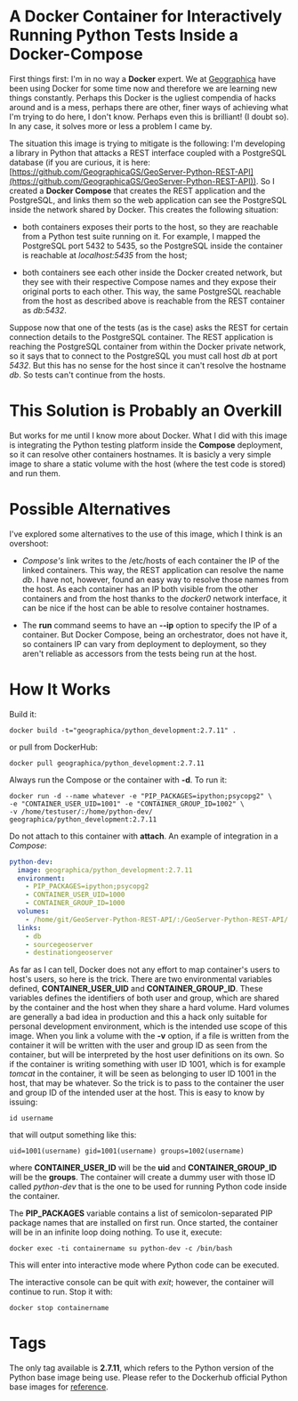 # A Docker Container for Interactively Running Python Tests Inside a Docker-Compose

First things first: I'm in no way a __Docker__ expert. We at [Geographica](http://www.geographica.gs/en) have been using Docker for some time now and therefore we are learning new things constantly. Perhaps this Docker is the ugliest compendia of hacks around and is a mess, perhaps there are other, finer ways of achieving what I'm trying to do here, I don't know. Perhaps even this is brilliant! (I doubt so). In any case, it solves more or less a problem I came by.

The situation this image is trying to mitigate is the following: I'm developing a library in Python that attacks a REST interface coupled with a PostgreSQL database (if you are curious, it is here: [https://github.com/GeographicaGS/GeoServer-Python-REST-API](https://github.com/GeographicaGS/GeoServer-Python-REST-API)). So I created a __Docker Compose__ that creates the REST application and the PostgreSQL, and links them so the web application can see the PostgreSQL inside the network shared by Docker. This creates the following situation:

- both containers exposes their ports to the host, so they are reachable from a Python test suite running on it. For example, I mapped the PostgreSQL port 5432 to 5435, so the PostgreSQL inside the container is reachable at _localhost:5435_ from the host;

- both containers see each other inside the Docker created network, but they see with their respective Compose names and they expose their original ports to each other. This way, the same PostgreSQL reachable from the host as described above is reachable from the REST container as _db:5432_.

Suppose now that one of the tests (as is the case) asks the REST for certain connection details to the PostgreSQL container. The REST application is reaching the PostgreSQL container from within the Docker private network, so it says that to connect to the PostgreSQL you must call host _db_ at port _5432_. But this has no sense for the host since it can't resolve the hostname _db_. So tests can't continue from the hosts.

# This Solution is Probably an Overkill

But works for me until I know more about Docker. What I did with this image is integrating the Python testing platform inside the __Compose__ deployment, so it can resolve other containers hostnames. It is basicly a very simple image to share a static volume with the host (where the test code is stored) and run them.

# Possible Alternatives

I've explored some alternatives to the use of this image, which I think is an overshoot:

- _Compose's_ link writes to the /etc/hosts of each container the IP of the linked containers. This way, the REST application can resolve the name _db_. I have not, however, found an easy way to resolve those names from the host. As each container has an IP both visible from the other containers and from the host thanks to the _docker0_ network interface, it can be nice if the host can be able to resolve container hostnames.

- The __run__ command seems to have an __--ip__ option to specify the IP of a container. But Docker Compose, being an orchestrator, does not have it, so containers IP can vary from deployment to deployment, so they aren't reliable as accessors from the tests being run at the host.

# How It Works

Build it:

```Shell
docker build -t="geographica/python_development:2.7.11" .
```

or pull from DockerHub:

```Shell
docker pull geographica/python_development:2.7.11
```

Always run the Compose or the container with __-d__. To run it:

```Shell
docker run -d --name whatever -e "PIP_PACKAGES=ipython;psycopg2" \
-e "CONTAINER_USER_UID=1001" -e "CONTAINER_GROUP_ID=1002" \
-v /home/testuser/:/home/python-dev/ geographica/python_development:2.7.11
```

Do not attach to this container with __attach__. An example of integration in a _Compose_:

```yaml
python-dev:
  image: geographica/python_development:2.7.11
  environment:
    - PIP_PACKAGES=ipython;psycopg2
    - CONTAINER_USER_UID=1000
    - CONTAINER_GROUP_ID=1000
  volumes:
    - /home/git/GeoServer-Python-REST-API/:/GeoServer-Python-REST-API/
  links:
    - db
    - sourcegeoserver
    - destinationgeoserver
```

As far as I can tell, Docker does not any effort to map container's users to host's users, so here is the trick. There are two environmental variables defined, __CONTAINER_USER_UID__ and __CONTAINER_GROUP_ID__. These variables defines the identifiers of both user and group, which are shared by the container and the host when they share a hard volume. Hard volumes are generally a bad idea in production and this a hack only suitable for personal development environment, which is the intended use scope of this image. When you link a volume with the __-v__ option, if a file is written from the container it will be written with the user and group ID as seen from the container, but will be interpreted by the host user definitions on its own. So if the container is writing something with user ID 1001, which is for example _tomcat_ in the container, it will be seen as belonging to user ID 1001 in the host, that may be whatever. So the trick is to pass to the container the user and group ID of the intended user at the host. This is easy to know by issuing:

```Shell
id username
```

that will output something like this:

```Shell
uid=1001(username) gid=1001(username) groups=1002(username)
```

where __CONTAINER_USER_ID__ will be the __uid__ and __CONTAINER_GROUP_ID__ will be the __groups__. The container will create a dummy user with those ID called _python-dev_ that is the one to be used for running Python code inside the container.

The __PIP_PACKAGES__ variable contains a list of semicolon-separated PIP package names that are installed on first run. Once started, the container will be in an infinite loop doing nothing. To use it, execute:

```Shell
docker exec -ti containername su python-dev -c /bin/bash
```

This will enter into interactive mode where Python code can be executed.

The interactive console can be quit with _exit_; however, the container will continue to run. Stop it with:

```Shell
docker stop containername
```

# Tags

The only tag available is __2.7.11__, which refers to the Python version of the Python base image being use. Please refer to the Dockerhub official Python base images for [reference](https://hub.docker.com/_/python/).
